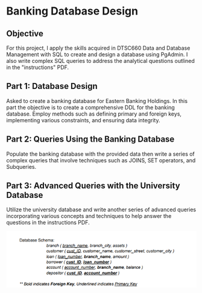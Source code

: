 # Banking Database Design

## Objective

For this project, I apply the skills acquired in DTSC660 Data and Database Management with SQL to create and design a database using PgAdmin. I also write complex SQL queries to address the analytical questions outlined in the "instructions" PDF.

## Part 1: Database Design

Asked to create a banking database for Eastern Banking Holdings. In this part the objective is to create a comprehensive DDL for the banking database. 
Employ methods such as defining primary and foreign keys, implementing various constraints, and ensuring data integrity.

## Part 2: Queries Using the Banking Database

Populate the banking database with the provided data then write a series of complex queries that involve techniques such as JOINS, SET operators, and Subqueries.

## Part 3: Advanced Queries with the University Database

Utilize the university database and write another series of advanced queries incorporating various concepts and techniques to help answer the questions in the instructions PDF.


![alt text](image.png)
